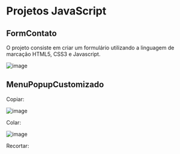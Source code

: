 # Projetos JavaScript

<h2> FormContato </h2>

O projeto consiste em criar um formulário utilizando a linguagem de marcação HTML5, CSS3 e Javascript.

![image](https://user-images.githubusercontent.com/6372185/80864464-39ec8000-8c59-11ea-85c8-8bc3093e526b.png)

<h2> MenuPopupCustomizado </h2>

Copiar:

![image](https://user-images.githubusercontent.com/6372185/80865595-e9792080-8c60-11ea-92e1-8bb5c7da4ecb.png)

Colar:

![image](https://user-images.githubusercontent.com/6372185/80865678-542a5c00-8c61-11ea-96ee-46e0c8f8be1a.png)

Recortar:


